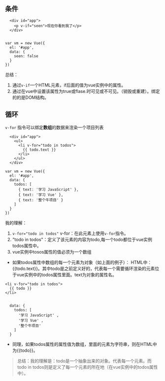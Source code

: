 ## 条件

```
  <div id="app">
    <p v-if="seen">现在你看到我了</p>
  </div>
  
```

```
var vm = new Vue({
  el: '#app',
  data: {
    seen: false
  }
})

```
总结：
1. 通过`v-if`一个HTML元素，if后面的值为vue实例中的属性。
2. 通过在vue中设置该属性为true或flase.时可见或不可见。（销毁或重建）。绑定的的是DOM结构。

## 循环
`v-for` 指令可以绑定**数组**的数据来渲染一个项目列表

```
  <div id="app">
    <ul>
      <li v-for="todo in todos">
        {{ todo.text }}
      </li>
    </ul>
  </div>
```

```
var vm = new Vue({
  el: '#app',
  data: {
    todos: [
      { text: '学习 JavaScript' },
      { text: '学习 Vue' },
      { text: '整个牛项目' }
    ]
  }
})
```
我的理解：
1. `v-for="todo in todos"` v-for：在此元素上使用`v-for`指令。
2. "todo in todos"：定义了该元素的内容为todo,每一个todo都位于vue实例todos属性中。
3. vue实例中tosos属性的值必须为一个数组

- 如果todos属性中数组的每一个元素为对象（如上面的例子）：
 HTML中：{{todo.text}}。其中todo是之前定义好的，代表每一个需要循环渲染的元素位于vue实例中的todos属性里面。text为对象的属性名。


```
<li v-for="todo in todos">
  {{ todo }}
</li>
```

```

  data: {
    todos: [
      '学习 JavaScript' ,
      '学习 Vue' ,
      '整个牛项目' 
    ]
  }
```
- 同理，如果todos属性的属性值为数组，里面的元素为字符串，则在HTML中为{{todo}}。

> 总结：我的理解是：todo是一个抽象出来的对象。代表每一个元素。而todo in todos则是定义了每一个元素的所在地（在vue实例中的todos属性中）。
